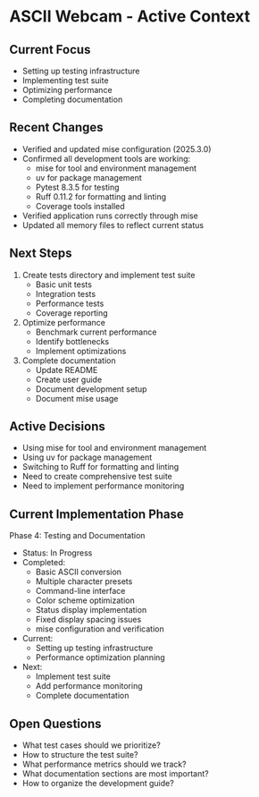 # ASCII Webcam - Active Context

## Current Focus

- Setting up testing infrastructure
- Implementing test suite
- Optimizing performance
- Completing documentation

## Recent Changes

- Verified and updated mise configuration (2025.3.0)
- Confirmed all development tools are working:
  - mise for tool and environment management
  - uv for package management
  - Pytest 8.3.5 for testing
  - Ruff 0.11.2 for formatting and linting
  - Coverage tools installed
- Verified application runs correctly through mise
- Updated all memory files to reflect current status

## Next Steps

1. Create tests directory and implement test suite
   - Basic unit tests
   - Integration tests
   - Performance tests
   - Coverage reporting
2. Optimize performance
   - Benchmark current performance
   - Identify bottlenecks
   - Implement optimizations
3. Complete documentation
   - Update README
   - Create user guide
   - Document development setup
   - Document mise usage

## Active Decisions

- Using mise for tool and environment management
- Using uv for package management
- Switching to Ruff for formatting and linting
- Need to create comprehensive test suite
- Need to implement performance monitoring

## Current Implementation Phase

Phase 4: Testing and Documentation

- Status: In Progress
- Completed:
  - Basic ASCII conversion
  - Multiple character presets
  - Command-line interface
  - Color scheme optimization
  - Status display implementation
  - Fixed display spacing issues
  - mise configuration and verification
- Current:
  - Setting up testing infrastructure
  - Performance optimization planning
- Next:
  - Implement test suite
  - Add performance monitoring
  - Complete documentation

## Open Questions

- What test cases should we prioritize?
- How to structure the test suite?
- What performance metrics should we track?
- What documentation sections are most important?
- How to organize the development guide?
